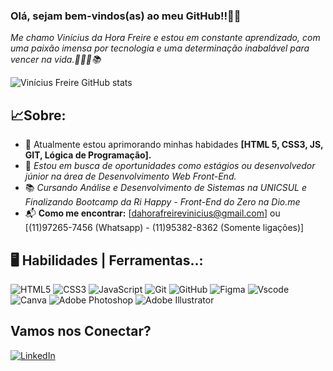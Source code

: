 ### Olá, sejam bem-vindos(as) ao meu GitHub!!👋🏻

*Me chamo Vinícius da Hora Freire e estou em constante aprendizado, com uma paixão imensa por tecnologia e uma determinação inabalável para vencer na vida.🚀👨‍💻📚*

![Vinícius Freire GitHub stats](https://github-readme-stats.vercel.app/api?username=Vinicius-Hora-freire&theme=github_dark)

## 📈Sobre:

- 🌱 Atualmente estou aprimorando minhas habidades **[HTML 5, CSS3, JS, GIT, Lógica de Programação].** 
- 💼 *Estou em busca de oportunidades como estágios ou desenvolvedor júnior na área de Desenvolvimento Web Front-End.* 
- 📚 *Cursando Análise e Desenvolvimento de Sistemas na UNICSUL e Finalizando Bootcamp da Ri Happy - Front-End do Zero na Dio.me* 
- 📬 **Como me encontrar:** [dahorafreirevinicius@gmail.com] ou [(11)97265-7456 (Whatsapp) - (11)95382-8362 (Somente ligações)]

## 🖥️ Habilidades | Ferramentas..:

![HTML5](https://img.shields.io/badge/HTML5-E34F26?style=for-the-badge&logo=html5&logoColor=white)
![CSS3](https://img.shields.io/badge/CSS3-1572B6?style=for-the-badge&logo=css3&logoColor=white) 
![JavaScript](https://img.shields.io/badge/JavaScript-F7DF1E?style=for-the-badge&logo=javascript&logoColor=black) 
![Git](https://img.shields.io/badge/GIT-E44C30?style=for-the-badge&logo=git&logoColor=white) 
![GitHub](https://img.shields.io/badge/GitHub-100000?style=for-the-badge&logo=github&logoColor=white)
![Figma](https://img.shields.io/badge/Figma-696969?style=for-the-badge&logo=figma&logoColor=figma) 
![Vscode](https://img.shields.io/badge/Vscode-007ACC?style=for-the-badge&logo=visual-studio-code&logoColor=white)
![Canva](https://img.shields.io/badge/Canva-%2300C4CC.svg?&style=for-the-badge&logo=Canva&logoColor=white)
![Adobe Photoshop](https://img.shields.io/badge/Adobe%20Photoshop-31A8FF?style=for-the-badge&logo=Adobe%20Photoshop&logoColor=black)
![Adobe Illustrator](https://img.shields.io/badge/Adobe%20Illustrator-FF9A00?style=for-the-badge&logo=adobe%20illustrator&logoColor=white)


## Vamos nos Conectar?

[![LinkedIn](https://img.shields.io/badge/LinkedIn-0077B5?style=for-the-badge&logo=linkedin&logoColor=white)](https://www.linkedin.com/in/vinícius-dahora-freire//)
